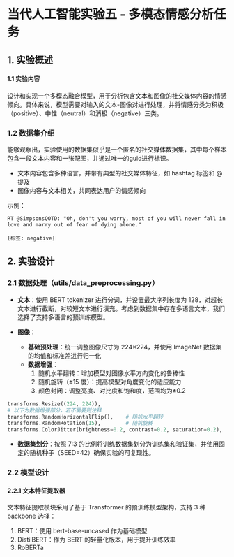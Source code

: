 # 当代人工智能实验五 - 多模态情感分析任务

## 1. 实验概述

#### 1.1 实验内容
设计和实现一个多模态融合模型，用于分析包含文本和图像的社交媒体内容的情感倾向。具体来说，模型需要对输入的文本-图像对进行处理，并将情感分类为积极（positive）、中性（neutral）和消极（negative）三类。

### 1.2 数据集介绍

能够观察出，实验使用的数据集似乎是一个匿名的社交媒体数据集，其中每个样本包含一段文本内容和一张配图，并通过唯一的guid进行标识。

- 文本内容包含多种语言，并带有典型的社交媒体特征，如 hashtag 标签和 @提及
- 图像内容与文本相关，共同表达用户的情感倾向

示例：
```
RT @SimpsonsQOTD: "Oh, don't you worry, most of you will never fall in love and marry out of fear of dying alone."

[标签: negative]
```

## 2. 实验设计

### 2.1 数据处理（utils/data_preprocessing.py）

- **文本**：使用 BERT tokenizer 进行分词，并设置最大序列长度为 128，对超长文本进行截断，对较短文本进行填充。考虑到数据集中存在多语言文本，我们选择了支持多语言的预训练模型。

- **图像**：
  - **基础预处理**：统一调整图像尺寸为 224×224，并使用 ImageNet 数据集的均值和标准差进行归一化
  - **数据增强**：
    1) 随机水平翻转：增加模型对图像水平方向变化的鲁棒性
    2) 随机旋转（±15 度）：提高模型对角度变化的适应能力
    3) 颜色封闭：调整亮度、对比度和饱和度，范围均为±0.2

```python
transforms.Resize((224, 224)),
# 以下为数据增强部分，若不需要则注释
transforms.RandomHorizontalFlip(),    # 随机水平翻转
transforms.RandomRotation(15),        # 随机旋转
transforms.ColorJitter(brightness=0.2, contrast=0.2, saturation=0.2),  # 颜色封闭
```

- **数据集划分**：按照 7:3 的比例将训练数据集划分为训练集和验证集，并使用固定的随机种子（SEED=42）确保实验的可复现性。

### 2.2 模型设计

#### 2.2.1 文本特征提取器
文本特征提取模块采用了基于 Transformer 的预训练模型架构，支持 3 种 backbone 选择：

1) BERT：使用 bert-base-uncased 作为基础模型
2) DistilBERT：作为 BERT 的轻量化版本，用于提升训练效率
3) RoBERTa

